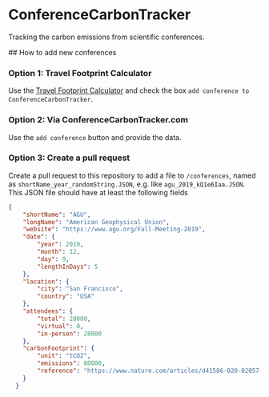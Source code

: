 # ConferenceCarbonTracker
Tracking the carbon emissions from scientific conferences.

## How to add new conferences

### Option 1: Travel Footprint Calculator

Use the [Travel Footprint Calculator](https://travel-footprint-calculator.irap.omp.eu/) and check the box `add conference to ConferenceCarbonTracker`.

### Option 2: Via ConferenceCarbonTracker.com

Use the `add conference` button and provide the data.

### Option 3: Create a pull request

Create a pull request to this repository to add a file to `/conferences`, named as `shortName_year_randomString.JSON`, e.g. like `agu_2019_kQ1e6Iaa.JSON`. This JSON file should have at least the following fields

```JSON
{
    "shortName": "AGU",
    "longName": "American Geophysical Union",
    "website": "https://www.agu.org/Fall-Meeting-2019",
    "date": {
        "year": 2019,
        "month": 12,
        "day": 9,
        "lengthInDays": 5
    },  
    "location": {
        "city": "San Francisco",
        "country": "USA"
    },
    "attendees": {
        "total": 28000,
        "virtual": 0,
        "in-person": 28000
    },
    "carbonFootprint": {
        "unit": "tCO2",
        "emissions": 80000,
        "reference": "https://www.nature.com/articles/d41586-020-02057-2"
    }
  }
  ```